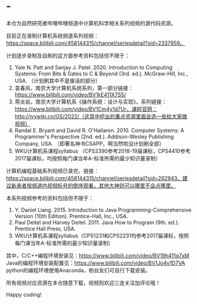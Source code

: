 # -
本仓为自然研究者哔哩哔哩频道中计算机科学相关系列视频的源代码资源。

目前正在录制计算机系统频道系列视频：https://space.bilibili.com/458144315/channel/seriesdetail?sid=2337959。

计划逐步录制及自刷的这方面参考资料包括但不限于：
1. Yale N. Patt and Sanjay J. Patel. 2020. Introduction to Computing Systems: From Bits & Gates to C & Beyond (3rd. ed.). McGraw-Hill, Inc., USA. （计划刷其中不是废话的部分）
2. 袁春风，南京大学计算机系统系列，第一部分链接：https://www.bilibili.com/video/BV1kE411X7S5/
3. 蒋炎岩，南京大学计算机系《操作系统：设计与实现》，系列链接：https://www.bilibili.com/video/BV1Cm4y1d7Ur，课程官网：http://jyywiki.cn/OS/2022/（这其中挖出的重点资源里面会选一些给大家做视频）
4. Randal E. Bryant and David R. O'Hallaron. 2010. Computer Systems: A Programmer's Perspective (2nd. ed.). Addison-Wesley Publishing Company, USA. （即著名神书CSAPP，啊当然啦没计划刷全部）
5. WKU计算机系课程syllabus （CPS2390参考2018-19届课标，CPS4410参考2017届课标，均按照每门课当年A-标准所需的最少知识量录制）

计算机编程基础系列视频已录完，链接：https://space.bilibili.com/458144315/channel/seriesdetail?sid=282943。建议新来者按频道内视频标号的倒序观看，其他大神则可以哪里不会点哪里。

本系列视频参考的资料包括但不限于：
1. Y. Daniel Liang. 2015. Introduction to Java Programming-Comprehensive Version (10th Edition). Prentice-Hall, Inc., USA.
2. Paul Deitel and Harvey Deitel. 2011. Java How to Program (9th. ed.). Prentice Hall Press, USA.
3. WKU计算机系课程syllabus（CPS1231和CPS2231均参考2017届课标，按照每门课当年A-标准所需的最少知识量录制）

其中，C/C++编程环境安装见：https://www.bilibili.com/video/BV19h411q7xM
Java的编程环境安装配置见：https://www.bilibili.com/video/BV1Jo4y1D7VA
python的编程环境使用Anaconda，粉丝友们可自行下载安装。

所有视频对应资源在本仓随意下载，视频则欢迎三连关注加评论哦！

Happy coding!

